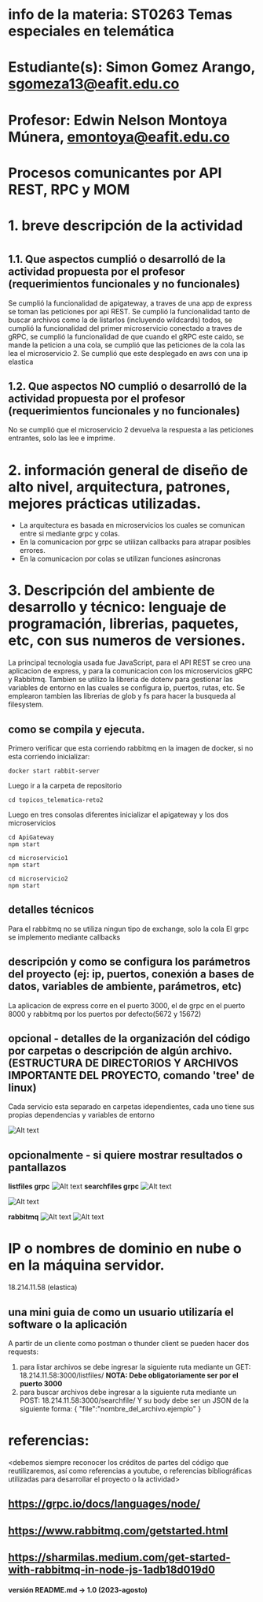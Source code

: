 # info de la materia: ST0263 Temas especiales en telemática
#
# Estudiante(s): Simon Gomez Arango, sgomeza13@eafit.edu.co
#
# Profesor: Edwin Nelson Montoya Múnera, emontoya@eafit.edu.co
#

# Procesos comunicantes por API REST, RPC y MOM
#
# 1. breve descripción de la actividad
#
<texto descriptivo>

## 1.1. Que aspectos cumplió o desarrolló de la actividad propuesta por el profesor (requerimientos funcionales y no funcionales)
Se cumplió la funcionalidad de apigateway, a traves de una app de express se toman las peticiones por api REST. Se cumplió la funcionalidad tanto de buscar archivos como la de listarlos (incluyendo wildcards) todos, se cumplió la funcionalidad del primer microservicio conectado a traves de gRPC, se cumplió la funcionalidad de que cuando el gRPC este caido, se mande la peticion a una cola, se cumplió que las peticiones de la cola las lea el microservicio 2. Se cumplió que este desplegado en aws con una ip elastica

## 1.2. Que aspectos NO cumplió o desarrolló de la actividad propuesta por el profesor (requerimientos funcionales y no funcionales)
No se cumplió que el microservicio 2 devuelva la respuesta a las peticiones entrantes, solo las lee e imprime.

# 2. información general de diseño de alto nivel, arquitectura, patrones, mejores prácticas utilizadas.
- La arquitectura es basada en microservicios los cuales se comunican entre si mediante grpc y colas.
- En la comunicacion por grpc se utilizan callbacks para atrapar posibles errores.
- En la comunicacion por colas se utilizan funciones asincronas


# 3. Descripción del ambiente de desarrollo y técnico: lenguaje de programación, librerias, paquetes, etc, con sus numeros de versiones.
La principal tecnologia usada fue JavaScript, para el API REST se creo una aplicacion de express, y para la comunicacion con los microservicios gRPC y Rabbitmq. Tambien se utilizo la libreria de dotenv para gestionar las variables de entorno en las cuales se configura ip, puertos, rutas, etc. Se emplearon tambien las librerias de glob y fs para hacer la busqueda al filesystem.

## como se compila y ejecuta.
Primero verificar que esta corriendo rabbitmq en la imagen de docker, si no esta corriendo inicializar:
```
docker start rabbit-server
```
Luego ir a la carpeta de repositorio
```
cd topicos_telematica-reto2
```
Luego en tres consolas diferentes inicializar el apigateway y los dos microservicios
```
cd ApiGateway
npm start
```
```
cd microservicio1
npm start
```
```
cd microservicio2
npm start
```
## detalles técnicos
Para el rabbitmq no se utiliza ningun tipo de exchange, solo la cola
El grpc se implemento mediante callbacks
## descripción y como se configura los parámetros del proyecto (ej: ip, puertos, conexión a bases de datos, variables de ambiente, parámetros, etc)
La aplicacion de express corre en el puerto 3000, el de grpc en el puerto 8000 y rabbitmq por los puertos por defecto(5672 y 15672)

## opcional - detalles de la organización del código por carpetas o descripción de algún archivo. (ESTRUCTURA DE DIRECTORIOS Y ARCHIVOS IMPORTANTE DEL PROYECTO, comando 'tree' de linux)
Cada servicio esta separado en carpetas idependientes, cada uno tiene sus propias dependencias y variables de entorno

![Alt text](image-5.png)
## 
## opcionalmente - si quiere mostrar resultados o pantallazos 
**listfiles grpc**
![Alt text](image.png)
**searchfiles grpc**
![Alt text](image-1.png)

![Alt text](image-2.png)

**rabbitmq**
![Alt text](image-3.png)
![Alt text](image-4.png)


# IP o nombres de dominio en nube o en la máquina servidor.

18.214.11.58 (elastica)

## una mini guia de como un usuario utilizaría el software o la aplicación
A partir de un cliente como postman o thunder client se pueden hacer dos requests:
1. para listar archivos se debe ingresar la siguiente ruta mediante un GET: 18.214.11.58:3000/listfiles/
**NOTA: Debe obligatoriamente ser por el puerto 3000**
2. para buscar archivos debe ingresar a la siguiente ruta mediante un POST: 18.214.11.58:3000/searchfile/
Y su body debe ser un JSON de la siguiente forma:
{
    "file":"nombre_del_archivo.ejemplo"
}


# referencias:
<debemos siempre reconocer los créditos de partes del código que reutilizaremos, así como referencias a youtube, o referencias bibliográficas utilizadas para desarrollar el proyecto o la actividad>
## https://grpc.io/docs/languages/node/
## https://www.rabbitmq.com/getstarted.html
## https://sharmilas.medium.com/get-started-with-rabbitmq-in-node-js-1adb18d019d0

#### versión README.md -> 1.0 (2023-agosto)